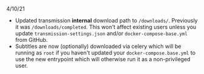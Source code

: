 4/10/21
- Updated transmission **internal** download path to `/downloads/`.  Previously it was `/downloads/completed`.  This won't affect existing users unless you update `transmission-settings.json` and/or `docker-compose-base.yml` from GitHub.
- Subtitles are now (optionally) downloaded via celery which will be running as `root` if you haven't updated your `docker-compose.base.yml` to use the new entrypoint which will otherwise run it as a non-privileged user.
